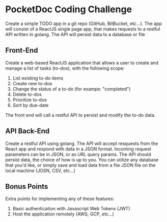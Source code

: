 # PocketDoc Coding Challenge
Create a simple TODO app in a git repo (GitHub, BitBucket, etc...). The app will 
consist of a ReactJS single page app, that makes requests to a restful API written 
in golang. The API will persist data to a database or file

## Front-End
Create a web-based ReactJS application that allows a user to create and manage a 
list of tasks (to-dos), with the following scope:  
1. List existing to-do items
2. Create new to-dos
3. Change the status of a to-do (for exampe: "completed")
4. Delete to-dos
5. Prioritize to-dos
6. Sort by due-date 

The front end will call a restful API to persist and modify the to-do data.

## API Back-End
Create a restful API using golang. The API will accept resquests from the React 
app and respond with data in a JSON format. Incoming request parameters can be in 
JSON, or as URL query params. The API should persist data, the choice of how is up 
to you. You can utilize any database that you'd like, or simply save and load data 
from a file JSON file on the local machine (JOSN, CSV, etc...)


## Bonus Points
Extra points for implementing any of these features:
1. Basic authentication with Javascript Web Tokens (JWT)
2. Host the application remotely (AWS, GCP, etc...) 